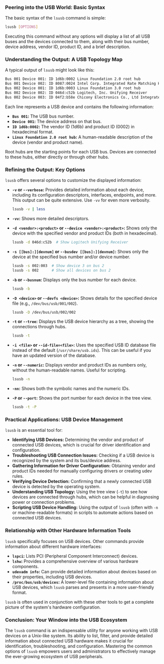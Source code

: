 ### Peering into the USB World: Basic Syntax

The basic syntax of the `lsusb` command is simple:

```bash
lsusb [OPTIONS]
```

Executing this command without any options will display a list of all USB buses and the devices connected to them, along with their bus number, device address, vendor ID, product ID, and a brief description.

### Understanding the Output: A USB Topology Map

A typical output of `lsusb` might look like this:

```bash
Bus 001 Device 001: ID 1d6b:0002 Linux Foundation 2.0 root hub
Bus 001 Device 002: ID 8087:0024 Intel Corp. Integrated Rate Matching Hub
Bus 002 Device 001: ID 1d6b:0003 Linux Foundation 3.0 root hub
Bus 002 Device 002: ID 046d:c52b Logitech, Inc. Unifying Receiver
Bus 002 Device 003: ID 04f2:b58e Chicony Electronics Co., Ltd Integrated Camera
```

Each line represents a USB device and contains the following information:

- **`Bus 001`:** The USB bus number.
- **`Device 001`:** The device address on that bus.
- **`ID 1d6b:0002`:** The vendor ID (1d6b) and product ID (0002) in hexadecimal format.
- **`Linux Foundation 2.0 root hub`:** A human-readable description of the device (vendor and product name).

Root hubs are the starting points for each USB bus. Devices are connected to these hubs, either directly or through other hubs.

### Refining the Output: Key Options

`lsusb` offers several options to customize the displayed information:

- **`-v` or `--verbose`:** Provides detailed information about each device, including its configuration descriptors, interfaces, endpoints, and more. This output can be quite extensive. Use `-vv` for even more verbosity.

  ```bash
  lsusb -v | less
  ```

- **`-vv`:** Shows more detailed descriptors.

- **`-d <vendor>:<product>` or `--device <vendor>:<product>`:** Shows only the device with the specified vendor and product IDs (both in hexadecimal).

  ```bash
  lsusb -d 046d:c52b  # Show Logitech Unifying Receiver
  ```

- **`-s [[bus]:][devnum]` or `--busdev [[bus]:][devnum]`:** Shows only the device at the specified bus number and/or device number.

  ```bash
  lsusb -s 002:003  # Show device 3 on bus 2
  lsusb -s 002      # Show all devices on bus 2
  ```

- **`-b` or `--busnum`:** Displays only the bus number for each device.

  ```bash
  lsusb -b
  ```

- **`-D <device>` or `--devfs <device>`:** Shows details for the specified device file (e.g., `/dev/bus/usb/001/002`).

  ```bash
  lsusb -D /dev/bus/usb/002/002
  ```

- **`-t` or `--tree`:** Displays the USB device hierarchy as a tree, showing the connections through hubs.

  ```bash
  lsusb -t
  ```

- **`-i <file>` or `--id-file=<file>`:** Uses the specified USB ID database file instead of the default (`/usr/share/usb.ids`). This can be useful if you have an updated version of the database.

- **`-n` or `--numeric`:** Displays vendor and product IDs as numbers only, without the human-readable names. Useful for scripting.

  ```bash
  lsusb -n
  ```

- **`-nn`:** Shows both the symbolic names and the numeric IDs.

- **`-P` or `--port`:** Shows the port number for each device in the tree view.

  ```bash
  lsusb -t -P
  ```

### Practical Applications: USB Device Management

`lsusb` is an essential tool for:

- **Identifying USB Devices:** Determining the vendor and product of connected USB devices, which is crucial for driver identification and configuration.
- **Troubleshooting USB Connection Issues:** Checking if a USB device is recognized by the system and its bus/device address.
- **Gathering Information for Driver Configuration:** Obtaining vendor and product IDs needed for manually configuring drivers or creating udev rules.
- **Verifying Device Detection:** Confirming that a newly connected USB device is detected by the operating system.
- **Understanding USB Topology:** Using the tree view (`-t`) to see how devices are connected through hubs, which can be helpful in diagnosing power or connection problems.
- **Scripting USB Device Handling:** Using the output of `lsusb` (often with `-n` or machine-readable formats) in scripts to automate actions based on connected USB devices.

### Relationship with Other Hardware Information Tools

`lsusb` specifically focuses on USB devices. Other commands provide information about different hardware interfaces:

- **`lspci`:** Lists PCI (Peripheral Component Interconnect) devices.
- **`lshw`:** Provides a comprehensive overview of various hardware components.
- **`udevadm info`:** Can provide detailed information about devices based on their properties, including USB devices.
- **`/proc/bus/usb/devices`:** A lower-level file containing information about USB devices, which `lsusb` parses and presents in a more user-friendly format.

`lsusb` is often used in conjunction with these other tools to get a complete picture of the system's hardware configuration.

### Conclusion: Your Window into the USB Ecosystem

The `lsusb` command is an indispensable utility for anyone working with USB devices on a Unix-like system. Its ability to list, filter, and provide detailed information about connected USB hardware makes it crucial for identification, troubleshooting, and configuration. Mastering the common options of `lsusb` empowers users and administrators to effectively manage the ever-growing ecosystem of USB peripherals.
